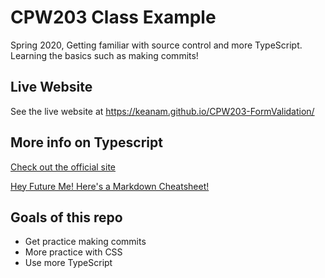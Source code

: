 # CPW203 Class Example
Spring 2020, Getting familiar with source control and more TypeScript. Learning the basics such as making commits!

## Live Website
See the live website at https://keanam.github.io/CPW203-FormValidation/

## More info on Typescript
[Check out the official site](https://www.typescriptlang.org/)

[Hey Future Me! Here's a Markdown Cheatsheet!](https://github.com/adam-p/markdown-here/wiki/Markdown-Cheatsheet)

## Goals of this repo
- Get practice making commits
- More practice with CSS
- Use more TypeScript
